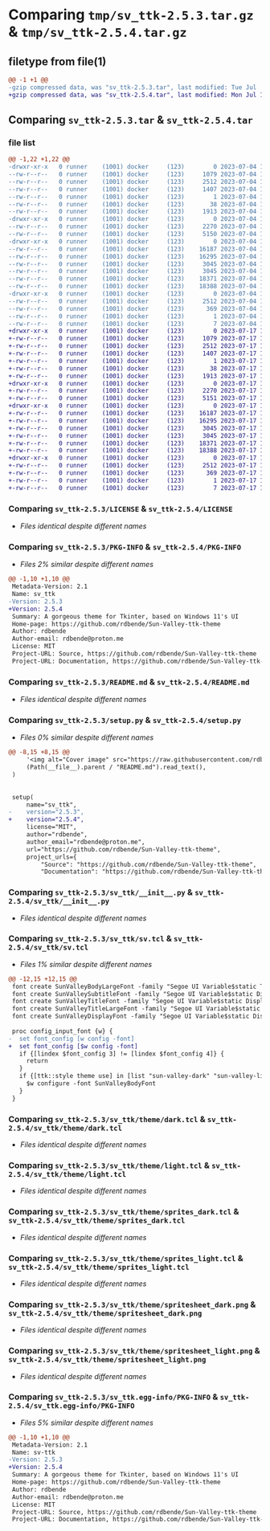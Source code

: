 # Comparing `tmp/sv_ttk-2.5.3.tar.gz` & `tmp/sv_ttk-2.5.4.tar.gz`

## filetype from file(1)

```diff
@@ -1 +1 @@
-gzip compressed data, was "sv_ttk-2.5.3.tar", last modified: Tue Jul  4 19:08:16 2023, max compression
+gzip compressed data, was "sv_ttk-2.5.4.tar", last modified: Mon Jul 17 13:55:31 2023, max compression
```

## Comparing `sv_ttk-2.5.3.tar` & `sv_ttk-2.5.4.tar`

### file list

```diff
@@ -1,22 +1,22 @@
-drwxr-xr-x   0 runner    (1001) docker     (123)        0 2023-07-04 19:08:16.519845 sv_ttk-2.5.3/
--rw-r--r--   0 runner    (1001) docker     (123)     1079 2023-07-04 19:08:04.000000 sv_ttk-2.5.3/LICENSE
--rw-r--r--   0 runner    (1001) docker     (123)     2512 2023-07-04 19:08:16.519845 sv_ttk-2.5.3/PKG-INFO
--rw-r--r--   0 runner    (1001) docker     (123)     1407 2023-07-04 19:08:04.000000 sv_ttk-2.5.3/README.md
--rw-r--r--   0 runner    (1001) docker     (123)        1 2023-07-04 19:08:04.000000 sv_ttk-2.5.3/pyproject.toml
--rw-r--r--   0 runner    (1001) docker     (123)       38 2023-07-04 19:08:16.519845 sv_ttk-2.5.3/setup.cfg
--rw-r--r--   0 runner    (1001) docker     (123)     1913 2023-07-04 19:08:04.000000 sv_ttk-2.5.3/setup.py
-drwxr-xr-x   0 runner    (1001) docker     (123)        0 2023-07-04 19:08:16.519845 sv_ttk-2.5.3/sv_ttk/
--rw-r--r--   0 runner    (1001) docker     (123)     2270 2023-07-04 19:08:04.000000 sv_ttk-2.5.3/sv_ttk/__init__.py
--rw-r--r--   0 runner    (1001) docker     (123)     5150 2023-07-04 19:08:04.000000 sv_ttk-2.5.3/sv_ttk/sv.tcl
-drwxr-xr-x   0 runner    (1001) docker     (123)        0 2023-07-04 19:08:16.519845 sv_ttk-2.5.3/sv_ttk/theme/
--rw-r--r--   0 runner    (1001) docker     (123)    16187 2023-07-04 19:08:04.000000 sv_ttk-2.5.3/sv_ttk/theme/dark.tcl
--rw-r--r--   0 runner    (1001) docker     (123)    16295 2023-07-04 19:08:04.000000 sv_ttk-2.5.3/sv_ttk/theme/light.tcl
--rw-r--r--   0 runner    (1001) docker     (123)     3045 2023-07-04 19:08:04.000000 sv_ttk-2.5.3/sv_ttk/theme/sprites_dark.tcl
--rw-r--r--   0 runner    (1001) docker     (123)     3045 2023-07-04 19:08:04.000000 sv_ttk-2.5.3/sv_ttk/theme/sprites_light.tcl
--rw-r--r--   0 runner    (1001) docker     (123)    18371 2023-07-04 19:08:04.000000 sv_ttk-2.5.3/sv_ttk/theme/spritesheet_dark.png
--rw-r--r--   0 runner    (1001) docker     (123)    18388 2023-07-04 19:08:04.000000 sv_ttk-2.5.3/sv_ttk/theme/spritesheet_light.png
-drwxr-xr-x   0 runner    (1001) docker     (123)        0 2023-07-04 19:08:16.519845 sv_ttk-2.5.3/sv_ttk.egg-info/
--rw-r--r--   0 runner    (1001) docker     (123)     2512 2023-07-04 19:08:16.000000 sv_ttk-2.5.3/sv_ttk.egg-info/PKG-INFO
--rw-r--r--   0 runner    (1001) docker     (123)      369 2023-07-04 19:08:16.000000 sv_ttk-2.5.3/sv_ttk.egg-info/SOURCES.txt
--rw-r--r--   0 runner    (1001) docker     (123)        1 2023-07-04 19:08:16.000000 sv_ttk-2.5.3/sv_ttk.egg-info/dependency_links.txt
--rw-r--r--   0 runner    (1001) docker     (123)        7 2023-07-04 19:08:16.000000 sv_ttk-2.5.3/sv_ttk.egg-info/top_level.txt
+drwxr-xr-x   0 runner    (1001) docker     (123)        0 2023-07-17 13:55:31.256154 sv_ttk-2.5.4/
+-rw-r--r--   0 runner    (1001) docker     (123)     1079 2023-07-17 13:55:19.000000 sv_ttk-2.5.4/LICENSE
+-rw-r--r--   0 runner    (1001) docker     (123)     2512 2023-07-17 13:55:31.256154 sv_ttk-2.5.4/PKG-INFO
+-rw-r--r--   0 runner    (1001) docker     (123)     1407 2023-07-17 13:55:19.000000 sv_ttk-2.5.4/README.md
+-rw-r--r--   0 runner    (1001) docker     (123)        1 2023-07-17 13:55:19.000000 sv_ttk-2.5.4/pyproject.toml
+-rw-r--r--   0 runner    (1001) docker     (123)       38 2023-07-17 13:55:31.256154 sv_ttk-2.5.4/setup.cfg
+-rw-r--r--   0 runner    (1001) docker     (123)     1913 2023-07-17 13:55:19.000000 sv_ttk-2.5.4/setup.py
+drwxr-xr-x   0 runner    (1001) docker     (123)        0 2023-07-17 13:55:31.252154 sv_ttk-2.5.4/sv_ttk/
+-rw-r--r--   0 runner    (1001) docker     (123)     2270 2023-07-17 13:55:19.000000 sv_ttk-2.5.4/sv_ttk/__init__.py
+-rw-r--r--   0 runner    (1001) docker     (123)     5151 2023-07-17 13:55:19.000000 sv_ttk-2.5.4/sv_ttk/sv.tcl
+drwxr-xr-x   0 runner    (1001) docker     (123)        0 2023-07-17 13:55:31.256154 sv_ttk-2.5.4/sv_ttk/theme/
+-rw-r--r--   0 runner    (1001) docker     (123)    16187 2023-07-17 13:55:19.000000 sv_ttk-2.5.4/sv_ttk/theme/dark.tcl
+-rw-r--r--   0 runner    (1001) docker     (123)    16295 2023-07-17 13:55:19.000000 sv_ttk-2.5.4/sv_ttk/theme/light.tcl
+-rw-r--r--   0 runner    (1001) docker     (123)     3045 2023-07-17 13:55:19.000000 sv_ttk-2.5.4/sv_ttk/theme/sprites_dark.tcl
+-rw-r--r--   0 runner    (1001) docker     (123)     3045 2023-07-17 13:55:19.000000 sv_ttk-2.5.4/sv_ttk/theme/sprites_light.tcl
+-rw-r--r--   0 runner    (1001) docker     (123)    18371 2023-07-17 13:55:19.000000 sv_ttk-2.5.4/sv_ttk/theme/spritesheet_dark.png
+-rw-r--r--   0 runner    (1001) docker     (123)    18388 2023-07-17 13:55:19.000000 sv_ttk-2.5.4/sv_ttk/theme/spritesheet_light.png
+drwxr-xr-x   0 runner    (1001) docker     (123)        0 2023-07-17 13:55:31.252154 sv_ttk-2.5.4/sv_ttk.egg-info/
+-rw-r--r--   0 runner    (1001) docker     (123)     2512 2023-07-17 13:55:31.000000 sv_ttk-2.5.4/sv_ttk.egg-info/PKG-INFO
+-rw-r--r--   0 runner    (1001) docker     (123)      369 2023-07-17 13:55:31.000000 sv_ttk-2.5.4/sv_ttk.egg-info/SOURCES.txt
+-rw-r--r--   0 runner    (1001) docker     (123)        1 2023-07-17 13:55:31.000000 sv_ttk-2.5.4/sv_ttk.egg-info/dependency_links.txt
+-rw-r--r--   0 runner    (1001) docker     (123)        7 2023-07-17 13:55:31.000000 sv_ttk-2.5.4/sv_ttk.egg-info/top_level.txt
```

### Comparing `sv_ttk-2.5.3/LICENSE` & `sv_ttk-2.5.4/LICENSE`

 * *Files identical despite different names*

### Comparing `sv_ttk-2.5.3/PKG-INFO` & `sv_ttk-2.5.4/PKG-INFO`

 * *Files 2% similar despite different names*

```diff
@@ -1,10 +1,10 @@
 Metadata-Version: 2.1
 Name: sv_ttk
-Version: 2.5.3
+Version: 2.5.4
 Summary: A gorgeous theme for Tkinter, based on Windows 11's UI
 Home-page: https://github.com/rdbende/Sun-Valley-ttk-theme
 Author: rdbende
 Author-email: rdbende@proton.me
 License: MIT
 Project-URL: Source, https://github.com/rdbende/Sun-Valley-ttk-theme
 Project-URL: Documentation, https://github.com/rdbende/Sun-Valley-ttk-theme/wiki
```

### Comparing `sv_ttk-2.5.3/README.md` & `sv_ttk-2.5.4/README.md`

 * *Files identical despite different names*

### Comparing `sv_ttk-2.5.3/setup.py` & `sv_ttk-2.5.4/setup.py`

 * *Files 0% similar despite different names*

```diff
@@ -8,15 +8,15 @@
     '<img alt="Cover image" src="https://raw.githubusercontent.com/rdbende/Sun-Valley-ttk-theme/master/assets/hero_light.png">',
     (Path(__file__).parent / "README.md").read_text(),
 )
 
 
 setup(
     name="sv_ttk",
-    version="2.5.3",
+    version="2.5.4",
     license="MIT",
     author="rdbende",
     author_email="rdbende@proton.me",
     url="https://github.com/rdbende/Sun-Valley-ttk-theme",
     project_urls={
         "Source": "https://github.com/rdbende/Sun-Valley-ttk-theme",
         "Documentation": "https://github.com/rdbende/Sun-Valley-ttk-theme/wiki",
```

### Comparing `sv_ttk-2.5.3/sv_ttk/__init__.py` & `sv_ttk-2.5.4/sv_ttk/__init__.py`

 * *Files identical despite different names*

### Comparing `sv_ttk-2.5.3/sv_ttk/sv.tcl` & `sv_ttk-2.5.4/sv_ttk/sv.tcl`

 * *Files 1% similar despite different names*

```diff
@@ -12,15 +12,15 @@
 font create SunValleyBodyLargeFont -family "Segoe UI Variable$static Text" -size -18
 font create SunValleySubtitleFont -family "Segoe UI Variable$static Display Semibold" -size -20
 font create SunValleyTitleFont -family "Segoe UI Variable$static Display Semibold" -size -28
 font create SunValleyTitleLargeFont -family "Segoe UI Variable$static Display Semibold" -size -40
 font create SunValleyDisplayFont -family "Segoe UI Variable$static Display Semibold" -size -68
 
 proc config_input_font {w} {
-  set font_config [w config -font]
+  set font_config [$w config -font]
   if {[lindex $font_config 3] != [lindex $font_config 4]} {
     return
   }
   if {[ttk::style theme use] in [list "sun-valley-dark" "sun-valley-light"]} {
     $w configure -font SunValleyBodyFont
   }
 }
```

### Comparing `sv_ttk-2.5.3/sv_ttk/theme/dark.tcl` & `sv_ttk-2.5.4/sv_ttk/theme/dark.tcl`

 * *Files identical despite different names*

### Comparing `sv_ttk-2.5.3/sv_ttk/theme/light.tcl` & `sv_ttk-2.5.4/sv_ttk/theme/light.tcl`

 * *Files identical despite different names*

### Comparing `sv_ttk-2.5.3/sv_ttk/theme/sprites_dark.tcl` & `sv_ttk-2.5.4/sv_ttk/theme/sprites_dark.tcl`

 * *Files identical despite different names*

### Comparing `sv_ttk-2.5.3/sv_ttk/theme/sprites_light.tcl` & `sv_ttk-2.5.4/sv_ttk/theme/sprites_light.tcl`

 * *Files identical despite different names*

### Comparing `sv_ttk-2.5.3/sv_ttk/theme/spritesheet_dark.png` & `sv_ttk-2.5.4/sv_ttk/theme/spritesheet_dark.png`

 * *Files identical despite different names*

### Comparing `sv_ttk-2.5.3/sv_ttk/theme/spritesheet_light.png` & `sv_ttk-2.5.4/sv_ttk/theme/spritesheet_light.png`

 * *Files identical despite different names*

### Comparing `sv_ttk-2.5.3/sv_ttk.egg-info/PKG-INFO` & `sv_ttk-2.5.4/sv_ttk.egg-info/PKG-INFO`

 * *Files 5% similar despite different names*

```diff
@@ -1,10 +1,10 @@
 Metadata-Version: 2.1
 Name: sv-ttk
-Version: 2.5.3
+Version: 2.5.4
 Summary: A gorgeous theme for Tkinter, based on Windows 11's UI
 Home-page: https://github.com/rdbende/Sun-Valley-ttk-theme
 Author: rdbende
 Author-email: rdbende@proton.me
 License: MIT
 Project-URL: Source, https://github.com/rdbende/Sun-Valley-ttk-theme
 Project-URL: Documentation, https://github.com/rdbende/Sun-Valley-ttk-theme/wiki
```

